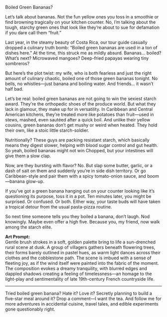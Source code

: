 Boiled Green Bananas?

Let’s talk about bananas. Not the fun yellow ones you toss in a smoothie or find browning tragically on your kitchen counter. No, I’m talking about the tough, starchy green ones that look like they’re about to sue for defamation if you dare call them “fruit.”

Last year, in the steamy beauty of Costa Rica, our tour guide casually dropped a culinary truth bomb: “Boiled green bananas are used in a ton of dishes here.” At the time, this struck me as mildly absurd. Bananas… boiled? What’s next? Microwaved mangoes? Deep-fried papayas wearing tiny sombreros?

But here’s the plot twist: my wife, who is both fearless and just the right amount of culinary chaotic, boiled one of those green bananas tonight. No bells, no whistles—just banana and boiling water. And friends… it wasn’t half bad.

Let’s be real: boiled green bananas are not going to win the sexiest starch award. They're the orthopedic shoes of the produce world. But what they lack in glamour, they make up for in versatility. In Caribbean and Central American kitchens, they’re treated more like potatoes than fruit—used in stews, mashed, even sautéed after a quick boil. And unlike their yellow cousins, green bananas don’t get mushy or weird when heated. They hold their own, like a stoic little starch-soldier.

Nutritionally? These guys are packing resistant starch, which basically means they digest slower, helping with blood sugar control and gut health. So yeah, boiled bananas might not win Chopped, but your intestines will give them a slow clap.

Now, are they bursting with flavor? No. But slap some butter, garlic, or a dash of salt on them and suddenly you’re in side dish territory. Or go Caribbean-style and pair them with a spicy tomato-onion sauce, and boom—banana glow-up.

If you’ve got a green banana hanging out on your counter looking like it’s questioning its purpose, toss it in a pot. Ten minutes later, you might be surprised. Or confused. Or both. Either way, your taste buds will have taken a tropical detour from the usual pasta-pizza routine.

So next time someone tells you they boiled a banana, don’t laugh. Nod knowingly. Maybe even offer a high five. Because you, my friend, now walk among the starch elite.

**Art Prompt:**  
Gentle brush strokes in a soft, golden palette bring to life a sun-drenched rural scene at dusk. A group of villagers gathers beneath flowering trees, their forms barely outlined in pastel hues, as warm light dances across their clothes and the cobblestone path. The scene is imbued with a sense of fleeting joy, as if the wind itself were painted into the fabric of the moment. The composition evokes a dreamy tranquility, with blurred edges and dappled shadows creating a feeling of timelessness—an homage to the light-play and sentimentality of late 19th-century French countryside life.

---

Tried boiled green banana? Hate it? Love it? Secretly planning to build a five-star meal around it? Drop a comment—I want the tea. And follow me for more adventures in accidental cuisine, travel tales, and edible experiments gone questionably right.